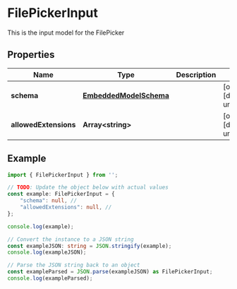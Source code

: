 
# FilePickerInput

This is the input model for the FilePicker

## Properties

Name | Type | Description | Notes
------------ | ------------- | ------------- | -------------
**schema** | [**EmbeddedModelSchema**](EmbeddedModelSchema) |  | [optional] [default to undefined]
**allowedExtensions** | **Array&lt;string&gt;** |  | [optional] [default to undefined]

## Example

```typescript
import { FilePickerInput } from '';

// TODO: Update the object below with actual values
const example: FilePickerInput = {
    "schema": null, // 
    "allowedExtensions": null, // 
};

console.log(example);

// Convert the instance to a JSON string
const exampleJSON: string = JSON.stringify(example);
console.log(exampleJSON);

// Parse the JSON string back to an object
const exampleParsed = JSON.parse(exampleJSON) as FilePickerInput;
console.log(exampleParsed);
```




